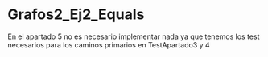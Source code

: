 # Grafos2_Ej2_Equals
En el apartado 5 no es necesario implementar nada ya que tenemos los test necesarios para los 
caminos primarios en TestApartado3 y 4